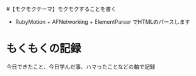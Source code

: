 #【モクモクテーマ】モクモクすることを書く
* RubyMotion + AFNetworking + ElementParser でHTMLのパースします

# もくもくの記録
今日できたこと、今日学んだ事、ハマったことなどの軸で記録
